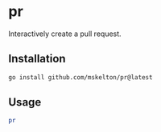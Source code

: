 # pr

Interactively create a pull request.

## Installation

```bash
go install github.com/mskelton/pr@latest
```

## Usage

```bash
pr
```
